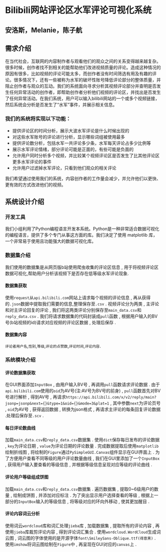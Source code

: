 # Bilibili网站评论区水军评论可视化系统
## 安洛斯，Melanie，陈子航

## 需求介绍
在当代社会，互联网的内容制作者与观看他们的观众之间的关系变得越来越复杂。很多时候，创作者找不到相关的能帮助他们改进视频质量的评论。造成这种情况的原因有很多，比如视频的评论可能太多，而创作者没有时间筛选有用及有趣的评论。很多情况下，还有一些被称为水军的破坏性账号降低评论部分的整体质量，并阻止创作者与观众的互动。我们的系统面向寻求分析其视频评论部分并查明是否发生任何异常活动的创作者，即帮助创作者分析他们视频的评论区，并找出是否发生了任何异常活动。在我们系统，用户可以输入bilibili网站的一个或多个视频链接，然后系统会分析是否发生了“水军”事件，并展示相关信息。

### 我们的系统将实现以下功能：
* 提供评论区的时间分析，展示大波水军评论是什么时候出现的
* 对这些水军账号的评论进行分析，显示哪些词组被使用最多
* 提供评论数分析，包括水军一共评论多少条，水军每天评论占多少比例等
* 展示水军评论情绪，部分评论可能是正面的，有些可能是负面的
* 允许用户同时分析多个视频，并比较某个视频评论区是否发生了比其他评论区更多水军评论的事件
* 允许用户过滤掉水军评论，只看到他们观众的相关评论

我们希望通过使用我们的系统，内容创作者的工作量会减少，并允许他们以更快、更有效的方式改进他们的视频。

## 系统设计介绍
### 开发工具
我们小组利用了Python编程语言开发本系统。Python是一种非常适合数据可视化的编程语言，提供了多个专门从事这方面的库。我们决定了使用 matplotlib 库，一个非常易于使用且功能强大的数据可视化库。

### 数据集介绍
我们使用的数据集是从网页版b站使用爬虫收集的评论区信息 , 用于将视频评论区数据可视化,帮助用户分析该视频下是否存在低等级水军评论现象.
#### 数据集获取
使用`request`从`api.bilibili.com`网站上请求每个视频的评论信息 , 再从获得的`.json`数据中提取我们需要的信息,整理保存至`.csv` . 视频评论分为两类 , 主评论和对主评论回复的评论 , 我们将这两类评论分别保存至`main_data.csv`和`reply_data.csv` . 我们将请求数据集的代码封装成`pull`函数 , 根据用户输入的BV号(b站视频的id)请求对应视频的评论区数据 , 处理后保存 .
#### 数据集内容
`评论者用户名`,`性别`,`等级`,`评论的点赞数`,`评论时间`,`评论内容`.
### 系统模块介绍
#### 评论数据集获取
在GUI界面添加`InputBox` , 由用户输入BV号 , 再调用`pull`函数请求评论数据 . 由于`api.bilibili.com`使用的`oid`为AV号(注:AV号为BV号的前身) , `pull`函数首先对BV号进行解析 , 得到AV号 , 再请求`https://api.bilibili.com/x/v2/reply/main?jsonp=jsonp&next={}&type=1&oid={}&mode=3&plat=1` , 其中参数`next`为评论页号 , `oid`为AV号 , 获得返回数据 , 转换为json格式 , 再请求主评论的每条回复评论数据 .处理后保存至`.scv` .
#### 每日评论数曲线
加载`main_data.csv`和`reply_data.csv`数据集 . 使用`dict`保存每日发布的评论数据 , `key`为评论日期 , `value`为评论日期的评论数量 . 完成数据提取后使用`matplotlib`绘制折线图 , 将绘制的`Figure`通过`PySimpleGUI.Canvas`组件显示在GUI界面上 .
为了方便用户查看不同等级的用户评论数量曲线 , 我们在GUI里添加了一个`InputBox` , 获得用户输入要查看的等级信息 , 并根据等级信息呈现对应等级的评论曲线 .
#### 评论用户等级组成饼图
加载`main_data.csv`和`reply_data.csv`数据集 . 遍历数据集 , 提取0~6级用户的数量 , 绘制成饼图 , 并添加对应标注 . 为了突出显示用户选择查看的等级 , 根据上一部分的`InputBox`输入的等级信息 , 将等级对应的环向外移动 , 使其更加醒目 .
#### 评论内容词云分析
使用词云`wordcloud`库和词汇处理`jieba`库 , 加载数据集 , 提取所有的评论内容 , 再使用`jieba`库裁剪评论内容 , 得到评论词汇集合 . 使用`wordcloud.WordCloud`生成词云图 , 词云图的字体使用的是开源字体`font\SmileySans-Oblique.ttf(得意黑)` . 使用`imshow`将词云图绘制在`Figure`中 , 再呈现在GUI对应的`canvas`上 .
